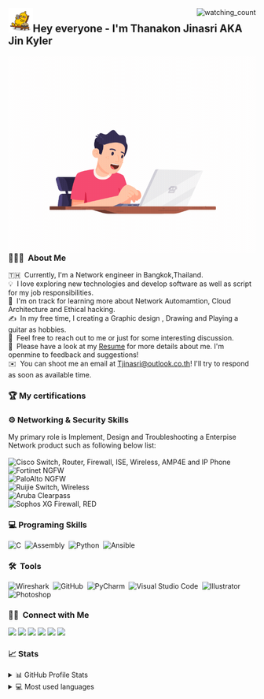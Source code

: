 <!--#![Banner]()-->
<img align="right" src="https://komarev.com/ghpvc/?username=jinkyler&color=brightgreen" alt="watching_count" />
<img src="./source/super banana/17.gif" width='50' align="left"/><h2>Hey everyone - I'm Thanakon Jinasri AKA Jin Kyler </h2>
<img align="right" height='400' src="https://github.com/jinkyler/jinkyler/blob/a6979f1160a2d6bb8bfaa84391e08e51dd6a6e07/source/programer.gif"/>

### 
### 👨🏻‍💻 &nbsp;About Me
🇹🇭 &nbsp;Currently, I'm a Network engineer in Bangkok,Thailand.<br>
💡 &nbsp;I love exploring new technologies and develop software as well as script for my job responsibilities.<br>
🚩 &nbsp;I'm on track for learning more about Network Automamtion, Cloud Architecture and Ethical hacking.<br>
✍️ &nbsp;In my free time, I creating a Graphic design , Drawing and Playing a guitar as hobbies.<br>
💬 &nbsp;Feel free to reach out to me or just for some interesting discussion.<br>
📄 &nbsp;Please have a look at my [Resume](https://) for more details about me. I'm openmine to feedback and suggestions!<br>
✉️ &nbsp;You can shoot me an email at Tjinasri@outlook.co.th! I'll try to respond as soon as available time.<br>

### 🏆 My certifications
### ⚙️ Networking & Security Skills
My primary role is Implement, Design and Troubleshooting a Enterpise Network product such as following below list:<br><br>
![Cisco](https://img.shields.io/badge/-Cisco-05122A?style=flat&logo=Cisco) Switch, Router, Firewall, ISE, Wireless, AMP4E and IP Phone<br>
![Fortinet](https://img.shields.io/badge/-Fortinet-05122A?style=flat&logo=Fortinet) NGFW<br>
![PaloAlto](https://img.shields.io/badge/-PaloAlto-05122A?style=flat&logo=Palo-Alto-Software) NGFW<br>
![Ruijie](https://img.shields.io/badge/-Ruijie-05122A?) Switch, Wireless<br>
![Aruba](https://img.shields.io/badge/-Aruba-05122A?) Clearpass<br>
![Sophos](https://img.shields.io/badge/-Sophos-05122A?) XG Firewall, RED

### 💻 Programing Skills
![C](https://img.shields.io/badge/-C-05122A?style=flat&logo=C&logoColor=A8B9CC)&nbsp;
![Assembly](https://img.shields.io/badge/-Assembly-05122A?style=flat&logo=AssemblyScript&logoColor=A8B9CC)&nbsp;
![Python](https://img.shields.io/badge/-Python-05122A?style=flat&logo=python)&nbsp;
![Ansible](https://img.shields.io/badge/-Ansible-05122A?style=flat&logo=Ansible)&nbsp;

### 🛠 &nbsp;Tools
![Wireshark](https://img.shields.io/badge/-Wireshark-05122A?style=flat&logo=Wireshark)&nbsp;
![GitHub](https://img.shields.io/badge/-GitHub-05122A?style=flat&logo=github)&nbsp;
![PyCharm](https://img.shields.io/badge/-PyCharm-05122A?style=flat&logo=PyCharm)&nbsp;
![Visual Studio Code](https://img.shields.io/badge/-Visual%20Studio%20Code-05122A?style=flat&logo=visual-studio-code&logoColor=007ACC)&nbsp;
![Illustrator](https://img.shields.io/badge/-Illustrator-05122A?style=flat&logo=adobe-illustrator)&nbsp;
![Photoshop](https://img.shields.io/badge/-Photoshop-05122A?style=flat&logo=adobe-photoshop)&nbsp;

### 🤝🏻 &nbsp;Connect with Me
<p align="left">
<a href="https://www.credly.com/users/thanakon-jinasri/badges"><img src="https://img.shields.io/badge/-Thanakon%20Jinasri-3423A6?style=flat&logo=Google-Chrome&color=brightgreengreen&logoColor=white"/></a>
<a href="https://linkedin.com/in/AVS1508"><img src="https://img.shields.io/badge/-Thanakon%20Jinasri-0077B5?style=plastic&logo=Linkedin&logoColor=white"/></a>
<a href="mailto:Tjinasri@outlook.co.th"><img src="https://img.shields.io/badge/-Tjinasri@outlook.co.th-D14836?style=plastic&logo=Microsoft-Outlook&logoColor=white"/></a>
<a href="https://instagram.com/jinkyler_38"><img src="https://img.shields.io/badge/-jinkyler_38-E4405F?style=plastic&logo=Instagram&logoColor=white"/></a>
<a href="https://www.facebook.com/TJinasri"><img src="https://img.shields.io/badge/-Thanakon%20Jinasri-1877F2?style=plastic&logo=Facebook&logoColor=white"/></a>
<a href="https://www.pinterest.com/mungkon1995"><img src="https://img.shields.io/badge/-Thanakon%20Jinasri-BD081C?style=plastic&logo=Pinterest&logoColor=white"/></a>
</p>

### 📈 Stats
<details>
  <summary>📊 GitHub Profile Stats</summary>
  <a href="https://github.com/jinkyler">
  <img align="center" height='150' src="https://github-readme-stats.vercel.app/api?username=jinkyler&show_icons=true&custom_title=My%20Github%20Stats&theme=dark"/></a>
</details>
<details>
  <summary>💻 Most used languages</summary>
  <a href="https://github.com/jinkyler">
  <img align="center" height='150' src="https://github-readme-stats.vercel.app/api/top-langs/?username=jinkyler&langs_count=8&layout=compact&theme=dark"/></a>
</details>



